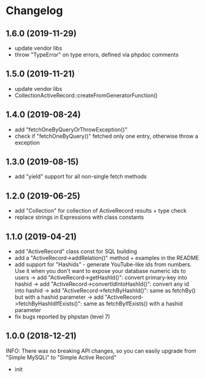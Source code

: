 Changelog
=========

1.6.0 (2019-11-29)
------------------
- update vendor libs
- throw "TypeError" on type errors, defined via phpdoc comments

1.5.0 (2019-11-21)
------------------
- update vendor libs
- CollectionActiveRecord::createFromGeneratorFunction()

1.4.0 (2019-08-24)
------------------
- add "fetchOneByQueryOrThrowException()"
- check if "fetchOneByQuery()" fetched only one entry, otherwise throw a exception

1.3.0 (2019-08-15)
------------------
- add "yield" support for all non-single fetch methods

1.2.0 (2019-06-25)
------------------
- add "Collection" for collection of ActiveRecord results + type check
- replace strings in Expressions with class constants

1.1.0 (2019-04-21)
------------------
- add "ActiveRecord" class const for SQL building
- add a "ActiveRecord->addRelation()" method + examples in the README
- add support for "Hashids" - generate YouTube-like ids from numbers. Use it when you don't want to expose your database numeric ids to users
  -> add "ActiveRecord->getHashId()": convert primary-key into hashid
  -> add "ActiveRecord->convertIdIntoHashId()": convert any id into hashid
  -> add "ActiveRecord->fetchByHashId()": same as fetchBy() but with a hashid parameter
  -> add "ActiveRecord->fetchByHashIdIfExists()": same as fetchByIfExists() with a hashid parameter
- fix bugs reported by phpstan (level 7)

1.0.0 (2018-12-21)
------------------

INFO: There was no breaking API changes, so you can easily upgrade from "Simple MySQLi" to "Simple Active Record"

- init
